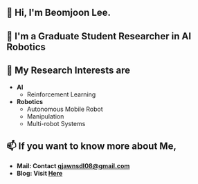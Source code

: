 ## 👋 Hi, I'm Beomjoon Lee.  
## 🌱 I'm a Graduate Student Researcher in AI Robotics  
## 🔭 My Research Interests are
* **AI**  
  - Reinforcement Learning    
* **Robotics**  
  - Autonomous Mobile Robot  
  - Manipulation  
  - Multi-robot Systems 
## 📫 If you want to know more about Me,
* **Mail: Contact qjawnsdl08@gmail.com**  
* **Blog: Visit [Here](linktr.ee/jason_lbj)**
